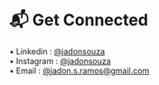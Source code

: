 # 📬 Get Connected  
• Linkedin :  [@jadonsouza](www.linkedin.com/in/jadonsouza)  
• Instagram : [@jadonsouza](https://www.instagram.com/jadon.r.s.ramos)  
• Email : [@jadon.s.ramos@gmail.com](jadon.s.ramos@gmail.com)  
